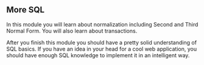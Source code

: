 ## More SQL

In this module you will learn about normalization including Second and Third Normal Form. You will also learn about transactions. 

After you finish this module you should have a pretty solid understanding of SQL basics. If you have an idea in your head for a cool web application, you should have enough SQL knowledge to implement it in an intelligent way.
